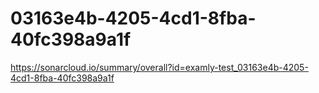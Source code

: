# 03163e4b-4205-4cd1-8fba-40fc398a9a1f
https://sonarcloud.io/summary/overall?id=examly-test_03163e4b-4205-4cd1-8fba-40fc398a9a1f
